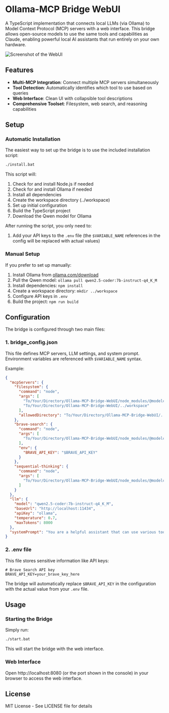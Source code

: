 # Ollama-MCP Bridge WebUI

A TypeScript implementation that connects local LLMs (via Ollama) to Model Context Protocol (MCP) servers with a web interface. This bridge allows open-source models to use the same tools and capabilities as Claude, enabling powerful local AI assistants that run entirely on your own hardware.

![Screenshot of the WebUI](https://i.imgur.com/placeholder.png)

## Features

- **Multi-MCP Integration**: Connect multiple MCP servers simultaneously
- **Tool Detection**: Automatically identifies which tool to use based on queries
- **Web Interface**: Clean UI with collapsible tool descriptions
- **Comprehensive Toolset**: Filesystem, web search, and reasoning capabilities

## Setup

### Automatic Installation

The easiest way to set up the bridge is to use the included installation script:

```bash
./install.bat
```

This script will:
1. Check for and install Node.js if needed
2. Check for and install Ollama if needed
3. Install all dependencies
4. Create the workspace directory (../workspace)
5. Set up initial configuration
6. Build the TypeScript project
7. Download the Qwen model for Ollama

After running the script, you only need to:
1. Add your API keys to the `.env` file (the `$VARIABLE_NAME` references in the config will be replaced with actual values)

### Manual Setup

If you prefer to set up manually:

1. Install Ollama from [ollama.com/download](https://ollama.com/download)
2. Pull the Qwen model: `ollama pull qwen2.5-coder:7b-instruct-q4_K_M`
3. Install dependencies: `npm install`
4. Create a workspace directory: `mkdir ../workspace`
5. Configure API keys in `.env`
6. Build the project: `npm run build`

## Configuration

The bridge is configured through two main files:

### 1. bridge_config.json

This file defines MCP servers, LLM settings, and system prompt. Environment variables are referenced with `$VARIABLE_NAME` syntax.

Example:
```json
{
  "mcpServers": {
    "filesystem": {
      "command": "node",
      "args": [
        "To/Your/Directory/Ollama-MCP-Bridge-WebUI/node_modules/@modelcontextprotocol/server-filesystem/dist/index.js",
        "To/Your/Directory/Ollama-MCP-Bridge-WebUI/../workspace"
      ],
      "allowedDirectory": "To/Your/Directory/Ollama-MCP-Bridge-WebUI/../workspace"
    },
    "brave-search": {
      "command": "node",
      "args": [
        "To/Your/Directory/Ollama-MCP-Bridge-WebUI/node_modules/@modelcontextprotocol/server-brave-search/dist/index.js"
      ],
      "env": {
        "BRAVE_API_KEY": "$BRAVE_API_KEY"
      }
    },
    "sequential-thinking": {
      "command": "node",
      "args": [
        "To/Your/Directory/Ollama-MCP-Bridge-WebUI/node_modules/@modelcontextprotocol/server-sequential-thinking/dist/index.js"
      ]
    }
  },
  "llm": {
    "model": "qwen2.5-coder:7b-instruct-q4_K_M",
    "baseUrl": "http://localhost:11434",
    "apiKey": "ollama",
    "temperature": 0.7,
    "maxTokens": 8000
  },
  "systemPrompt": "You are a helpful assistant that can use various tools to help answer questions. You have access to three main tool groups: 1) Filesystem operations - for working with files and directories, 2) Brave search - for finding information on the web, 3) Sequential thinking for complex problem-solving. When a user asks a question that requires external information, real-time data, or file manipulation, you should use a tool rather than guessing or using only your pre-trained knowledge."
}

```

### 2. .env file

This file stores sensitive information like API keys:

```
# Brave Search API key
BRAVE_API_KEY=your_brave_key_here
```

The bridge will automatically replace `$BRAVE_API_KEY` in the configuration with the actual value from your `.env` file.

## Usage

### Starting the Bridge

Simply run:
```bash
./start.bat
```

This will start the bridge with the web interface.

### Web Interface

Open http://localhost:8080 (or the port shown in the console) in your browser to access the web interface.

## License

MIT License - See LICENSE file for details
